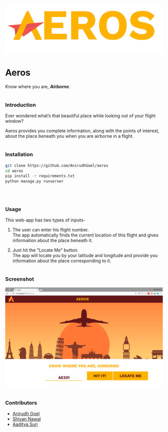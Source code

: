 ![Aeros](pilotsplus/static/img/aeros2.png)
# Aeros
Know where you are, **_Airborne_**.
<br><br>
### Introduction
Ever wondered what’s that beautiful place while looking out of your flight window?

Aeros provides you complete information, along with the points of interest, about the place beneath you when you are airborne in a flight.
<br><br>
### Installation

```bash
git clone https://github.com/AnirudhGoel/aeros
cd aeros
pip install -r requirements.txt
python manage.py runserver
```
<br><br>
### Usage
This web-app has two types of inputs-

1. The user can enter his flight number.<br>The app automatically finds the current location of this flight and gives information about the place beneath it.


2. Just hit the "Locate Me" button. <br>The app will locate you by your latitude and longitude and provide you information about the place corresponding to it.
<br><br>
### Screenshot
![ss1](pilotsplus/static/img/ss1.png)
<br><br>
### Contributors
- [Anirudh Goel](http://anirudhgoel.me)
- [Shivan Nawal](https://github.com/Shivan11)
- [Aaditya Suri](https://github.com/Aaditya21396)